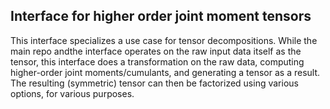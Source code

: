 ## Interface for higher order joint moment tensors

This interface specializes a use case for tensor decompositions. While the main repo andthe interface operates on the raw input data itself as the tensor, this interface does a transformation on the raw data, computing higher-order joint moments/cumulants, and generating a tensor as a result. The resulting (symmetric) tensor can then be factorized using various options, for various purposes. 
